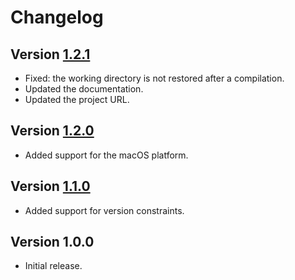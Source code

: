 # Changelog

## Version [1.2.1](https://bitbucket.org/cedx/setup-hashlink/branches/compare/v1.2.1..v1.2.0)
- Fixed: the working directory is not restored after a compilation.
- Updated the documentation.
- Updated the project URL.

## Version [1.2.0](https://bitbucket.org/cedx/setup-hashlink/branches/compare/v1.2.0..v1.1.0)
- Added support for the macOS platform.

## Version [1.1.0](https://bitbucket.org/cedx/setup-hashlink/branches/compare/v1.1.0..v1.0.0)
- Added support for version constraints.

## Version 1.0.0
- Initial release.
